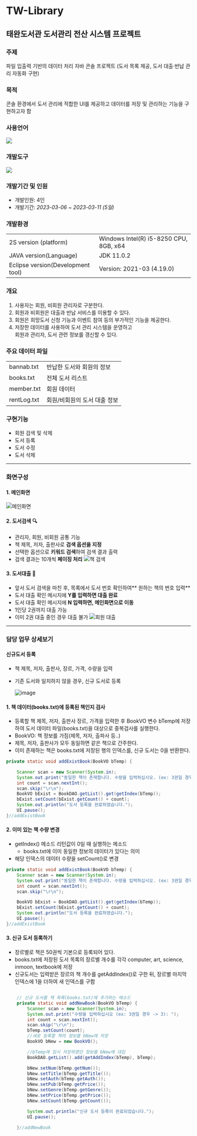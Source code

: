 # TW-Library 
## 태완도서관 도서관리 전산 시스템 프로젝트
### 주제
파일 입출력 기반의 데이터 처리 자바 콘솔 프로젝트 (도서 목록 제공, 도서 대출·반납 관리 자동화 구현)

### 목적
콘솔 환경에서 도서 관리에 적합한 UI를 제공하고 데이터를 저장 및 관리하는 기능을 구현하고자 함

### 사용언어
<img src="https://img.shields.io/badge/Java-007396?style=flat&logo=Java&logoColor=white" />

### 개발도구
<img src="https://img.shields.io/badge/Eclipse IDE-2C2255?style=flat&logo=eclipseide&logoColor=white"/>

### 개발기간 및 인원
- 개발인원: 4인
- 개발기간: *2023-03-06 ~ 2023-03-11 (5일)*

### 개발환경
<table>
  <tr>
    <td>2S version (platform)</td>
    <td>Windows Intel(R) i5-8250 CPU, 8GB, x64</td>
  </tr>
  <tr>
    <td>JAVA version(Language)</td>
    <td>JDK 11.0.2</td>
  </tr>
  <tr>
    <td>Eclipse version(Development tool)</td>
    <td>Version: 2021-03 (4.19.0)</td>
  </tr>
</table>

### 개요
1. 사용자는 회원, 비회원 관리자로 구분한다.
2. 회원과 비회원은 대출과 반납 서비스를 이용할 수 있다.
3. 회원은 희망도서 신청 기능과 이벤트 참여 등의 부가적인 기능을 제공한다.
4. 저장한 데이터를 사용하여 도서 관리 시스템을 운영하고<br>회원과 관리자, 도서 관련 정보를 갱신할 수 있다.

### 주요 데이터 파일
<table>
  <tr>
    <td>bannab.txt</td>
    <td>반납한 도서와 회원의 정보</td>
  </tr>
  <tr>
    <td>books.txt</td>
    <td>전체 도서 리스트</td>
  </tr>
  <tr>
    <td>member.txt</td>
    <td>회원 데이터</td>
  </tr>
  <tr>
    <td>rentLog.txt</td>
    <td>회원/비회원의 도서 대출 정보</td>
  </tr>
</table>


### 구현기능
- 회원 검색 및 삭제
- 도서 등록
- 도서 수정
- 도서 삭제

---
### 화면구성

#### 1. 메인화면
![메인화면](https://github.com/0hsoyeop/TW-Library/assets/131536077/d43d5826-9194-4fd4-ac6d-754c02870930)

#### 2. 도서검색 🔍
- 관리자, 회원, 비회원 공통 기능
- 책 제목, 저자, 출판사로 **검색 옵션을 지정**
- 선택한 옵션으로 **키워드 검색**하여 검색 결과 출력
- 검색 결과는 10개씩 **페이징 처리**
![책 검색](https://github.com/0hsoyeop/TW-Library/assets/131536077/2ba13653-8fd3-4da2-b5ec-20d48e6751d9)



#### 3. 도서대출 📖
- 앞서 도서 검색을 마친 후, 목록에서 도서 번호 확인하여** 원하는 책의 번호 입력**
- 도서 대출 확인 메시지에 **Y를 입력하면 대출 완료**
- 도서 대출 확인 메시지에 **N 입력하면, 메인화면으로 이동**
- 1인당 2권까지 대출 가능
- 이미 2권 대출 중인 경우 대출 불가
![회원 대출](https://github.com/0hsoyeop/TW-Library/assets/131536077/9401781f-00f2-4d6d-b5af-83a7270eb332)

---

### 담당 업무 상세보기
#### 신규도서 등록
- 책 제목, 저자, 출판사, 장르, 가격, 수량을 입력
- 기존 도서와 일치하지 않을 경우, 신규 도서로 등록
  
  ![image](https://github.com/0hsoyeop/TW-Library/assets/131536077/34587d66-2df5-4f31-91f9-3ca7dd0162fc)



#### 1. 책 데이터(books.txt)에 등록된 책인지 검사
- 등록할 책 제목, 저자, 출판사 장르, 가격을 입력한 후 BookVO 변수 bTemp에 저장하여 도서 데이터 파일(books.txt)을 대상으로 중복검사를 실행한다.
- BookVO: 책 정보를 가짐(제목, 저자, 출파사 등..)
- 제목, 저자, 출판사가 모두 동일하면 같은 책으로 간주한다.
- 이미 존재하는 책은 books.txt에 저장된 행의 인덱스를, 신규 도서는 0을 반환한다.
  
```java
private static void addExistBook(BookVO bTemp) {

	Scanner scan = new Scanner(System.in);
	System.out.print("동일한 책이 존재합니다. 수량을 입력하십시오. (ex: 3권일 경우 -> 3): ");
	int count = scan.nextInt();
	scan.skip("\r\n");
	BookVO bExist = BookDAO.getList().get(getIndex(bTemp));
	bExist.setCount(bExist.getCount() + count);
	System.out.println("도서 등록을 완료하였습니다.");
	UI.pause();
}//addExistBook
```

#### 2. 이미 있는 책 수량 변경
- getIndex() 메소드 리턴값이 0일 때 실행하는 메소드 
	- books.txt에 이미 동일한 정보의 데이터가 있다는 의미
- 해당 인덱스의 데이터 수량을 setCount()로 변경

```java
private static void addExistBook(BookVO bTemp) {
	Scanner scan = new Scanner(System.in);
	System.out.print("동일한 책이 존재합니다. 수량을 입력하십시오. (ex: 3권일 경우 -> 3): ");
	int count = scan.nextInt();
	scan.skip("\r\n");

	BookVO bExist = BookDAO.getList().get(getIndex(bTemp));
	bExist.setCount(bExist.getCount() + count);
	System.out.println("도서 등록을 완료하였습니다.");
	UI.pause();
}//addExistBook
```



#### 3. 신규 도서 등록하기
- 장르별로 책은 50권씩 기본으로 등록되어 있다.
-  books.txt에 저장된 도서 목록의 장르별 개수를 각각 computer, art, science, inmoon, textbook에 저장
- 신규도서는 입력받은 장르의 책 개수를 getAddIndex()로 구한 뒤, 장르별 마지막 인덱스에 1을 더하여 새 인덱스를 구함

```java

	// 신규 도서를 책 목록(books.txt)에 추가하는 메소드
	private static void addNewBook(BookVO bTemp) {
		Scanner scan = new Scanner(System.in);
		System.out.print("수량을 입력하십시오 (ex: 3권일 경우 -> 3): ");
		int count = scan.nextInt();
		scan.skip("\r\n");
		bTemp.setCount(count);
		//새로 등록할 책의 정보를 bNew에 저장
		BookVO bNew = new BookVO();

		//bTemp에 임시 저장하였던 정보를 bNew에 대입
		BookDAO.getList().add(getAddIndex(bTemp), bTemp);

		bNew.setNum(bTemp.getNum());
		bNew.setTitle(bTemp.getTitle());
		bNew.setAuth(bTemp.getAuth());
		bNew.setPub(bTemp.getPrice());
		bNew.setGenre(bTemp.getGenre());
		bNew.setPrice(bTemp.getPrice());
		bNew.setCount(bTemp.getCount());

		System.out.println("신규 도서 등록이 완료되었습니다.");
		UI.pause();

	}//addNewBook

```
	


